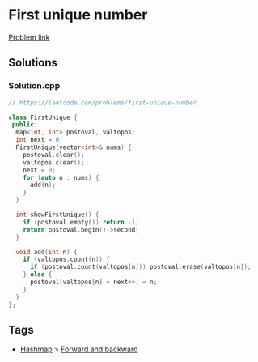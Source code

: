 # First unique number

[Problem link](https://leetcode.com/problems/first-unique-number)

## Solutions


### Solution.cpp
```cpp
// https://leetcode.com/problems/first-unique-number

class FirstUnique {
 public:
  map<int, int> postoval, valtopos;
  int next = 0;
  FirstUnique(vector<int>& nums) {
    postoval.clear();
    valtopos.clear();
    next = 0;
    for (auto n : nums) {
      add(n);
    }
  }

  int showFirstUnique() {
    if (postoval.empty()) return -1;
    return postoval.begin()->second;
  }

  void add(int n) {
    if (valtopos.count(n)) {
      if (postoval.count(valtopos[n])) postoval.erase(valtopos[n]);
    } else {
      postoval[valtopos[n] = next++] = n;
    }
  }
};

```
## Tags

* [Hashmap](/Collections/hashmap.md#hashmap) > [Forward and backward](/Collections/hashmap.md#forward-and-backward)
